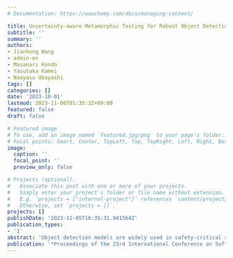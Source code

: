 ```yaml
---
# Documentation: https://wowchemy.com/docs/managing-content/

title: Uncertainty-aware Metamorphic Testing for Robust Object Detection Models
subtitle: ''
summary: ''
authors:
- Jianhong Wang
- admin-en
- Masanari Kondo
- Yasutaka Kamei
- Naoyasu Ubayashi
tags: []
categories: []
date: '2023-10-01'
lastmod: 2023-11-06T01:35:32+09:00
featured: false
draft: false

# Featured image
# To use, add an image named `featured.jpg/png` to your page's folder.
# Focal points: Smart, Center, TopLeft, Top, TopRight, Left, Right, BottomLeft, Bottom, BottomRight.
image:
  caption: ''
  focal_point: ''
  preview_only: false

# Projects (optional).
#   Associate this post with one or more of your projects.
#   Simply enter your project's folder or file name without extension.
#   E.g. `projects = ["internal-project"]` references `content/project/deep-learning/index.md`.
#   Otherwise, set `projects = []`.
projects: []
publishDate: '2023-11-05T16:35:31.941564Z'
publication_types:
- '1'
abstract: 'Object detection models are widely used in safety-critical systems in industrial fields such as autonomous driving. It is essential to improve the robustness of object detection models capable of avoiding failures in realistic scenarios. This study proposes metamorphic testing on the object detection model robustness. The metamorphic testing generates metamorphic tested images that simulate the realistic perturbations in production environments. In order to evaluate the model robustness, Bayesian uncertainty is used to describe how the model maintains its reliability on the prediction. This paper shows how metamorphic testing performs the evaluation of the model robustness with Bayesian uncertainty, and how metamorphic testing can improve the model robustness by retraining the models.'
publication: '*Proceedings of the 23rd International Conference on Software Quality, Reliability, and Security Companion (QRS-C)*'
---
```

